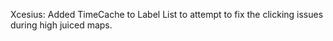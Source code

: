 Xcesius: Added TimeCache to Label List to attempt to fix the clicking issues during high juiced maps.